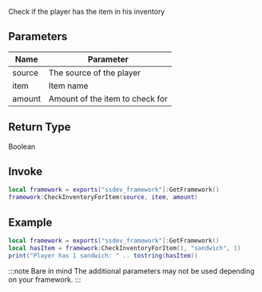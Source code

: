 Check if the player has the item in his inventory

## Parameters
| Name | Parameter |
| --- | --- |
| source | The source of the player |
| item | Item name |
| amount | Amount of the item to check for |

## Return Type
Boolean

## Invoke
```lua
local framework = exports["ssdev_framework"]:GetFramework()
framework:CheckInventoryForItem(source, item, amount)
```

## Example
```lua
local framework = exports["ssdev_framework"]:GetFramework()
local hasItem = framework:CheckInventoryForItem(1, "sandwich", 1)
print("Player has 1 sandwich: " .. tostring(hasItem))
```

:::note Bare in mind
The additional parameters may not be used depending on your framework.
:::
